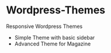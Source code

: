 # Wordpress-Themes

Responsive Wordpress Themes
* Simple Theme with basic sidebar
* Advanced Theme for Magazine
